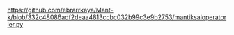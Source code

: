https://github.com/ebrarrkaya/Mant-k/blob/332c48086adf2deaa4813ccbc032b99c3e9b2753/mantiksaloperatorler.py
